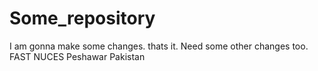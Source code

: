 # Some_repository
I am gonna make some changes. thats it.
Need some other changes too. FAST NUCES
Peshawar Pakistan
